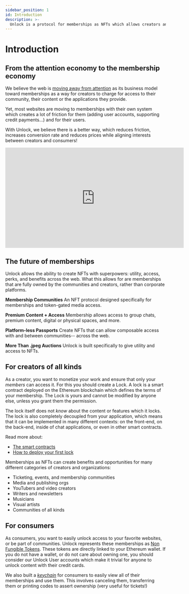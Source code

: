```yaml
---
sidebar_position: 1
id: Introduction
description: >-
  Unlock is a protocol for memberships as NFTs which allows creators and communities to monetize their work, on their own terms, without having to rely on 3rd party applications or platform.
---
```


# Introduction

## From the attention economy to the membership economy

We believe the web is [moving away from attention](https://medium.com/unlock-protocol/the-end-of-the-ad-supported-web-d4d093fb462f) as its business model toward memberships as a way for creators to charge for access to their community, their content or the applications they provide.

Yet, most websites are moving to memberships with their own system which creates a lot of friction for them (adding user accounts, supporting credit payments...) and for their users.

With Unlock, we believe there is a better way, which reduces friction, increases conversion rate and reduces prices while aligning interests between creators and consumers!

<iframe width="560" height="315" src="https://www.youtube.com/embed/tBuMj0eRrYQ" title="YouTube video player" frameborder="0" allow="accelerometer; autoplay; clipboard-write; encrypted-media; gyroscope; picture-in-picture" allowfullscreen></iframe>

## The future of memberships

Unlock allows the ability to create NFTs with superpowers: utility, access, perks, and benefits across the web. What this allows for are memberships that are fully owned by the communities and creators, rather than corporate platforms.

**Membership Communities** An NFT protocol designed specifically for memberships and token-gated media access.

**Premium Content + Access** Membership allows access to group chats, premium content, digital or physical spaces, and more.

**Platform-less Passports** Create NFTs that can allow composable access with and between communities-- across the web.

**More Than .jpeg Auctions** Unlock is built specifically to give utility and access to NFTs.

## For creators of all kinds

As a creator, you want to monetize your work and ensure that only your _members_ can access it. For this you should create a Lock. A lock is a smart contract deployed on the Ethereum blockchain which defines the terms of your membership. The Lock is yours and cannot be modified by anyone else, unless you grant them the permission.

The lock itself does not _know_ about the content or features which it locks. The lock is also completely decoupled from your application, which means that it can be implemented in many different contexts: on the front-end, on the back-end, inside of chat applications, or even in other smart contracts.

Read more about:

- [The smart contracts](core-protocol/)
- [How to deploy your first lock](basics/deploying-a-lock.md)

Memberships as NFTs can create benefits and opportunities for many different categories of creators and organizations:

- Ticketing, events, and membership communities
- Media and publishing orgs
- YouTubers and video creators
- Writers and newsletters
- Musicians
- Visual artists
- Communities of all kinds

## For consumers

As consumers, you want to easily unlock access to your favorite websites, or be part of communities. Unlock represents these memberships as [Non Fungible Tokens](https://en.wikipedia.org/wiki/Non-fungible_token). These tokens are directly linked to your Ethereum wallet. If you do not have a wallet, or do not care about owning one, you should consider our Unlock User accounts which make it trivial for anyone to unlock content with their credit cards.

We also built a [_keychain_](https://app.unlock-protocol.com/keychain/) for consumers to easily view all of their memberships and use them. This involves canceling them, transferring them or printing codes to assert ownership (very useful for tickets!)
